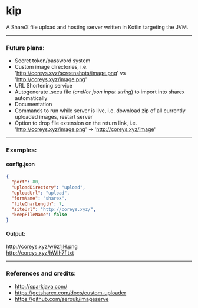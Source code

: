 # kip
A ShareX file upload and hosting server written in Kotlin targeting the JVM.  

<hr>

### Future plans:
- Secret token/password system
- Custom image directories, i.e. 'http://coreys.xyz/screenshots/image.png' vs 'http://coreys.xyz/image.png'
- URL Shortening service
- Autogenerate .sxcu file (*and/or json input string*) to import into sharex automatically
- Documentation
- Commands to run while server is live, i.e. download zip of all currently uploaded images, restart server
- Option to drop file extension on the return link, i.e. 'http://coreys.xyz/image.png' -> 'http://coreys.xyz/image'

<hr>  

### Examples:  
#### config.json
```json
{
  "port": 80,
  "uploadDirectory": "upload",
  "uploadUrl": "upload",
  "formName": "sharex",
  "fileCharLength": 7,
  "siteUrl": "http://coreys.xyz/",
  "keepFileName": false
}
```
#### Output:
http://coreys.xyz/w6z1jH.png  
http://coreys.xyz/hWIh7f.txt  

<hr>

### References and credits:
- http://sparkjava.com/
- https://getsharex.com/docs/custom-uploader
- https://github.com/aerouk/imageserve
